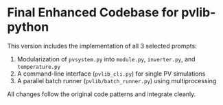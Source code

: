 
# Final Enhanced Codebase for pvlib-python

This version includes the implementation of all 3 selected prompts:

1. Modularization of `pvsystem.py` into `module.py`, `inverter.py`, and `temperature.py`
2. A command-line interface (`pvlib_cli.py`) for single PV simulations
3. A parallel batch runner (`pvlib/batch_runner.py`) using multiprocessing

All changes follow the original code patterns and integrate cleanly.

